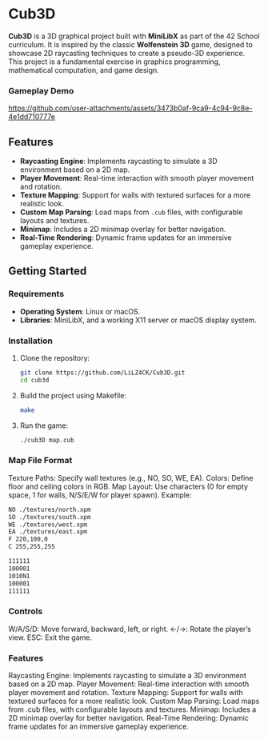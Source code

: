 # Cub3D

**Cub3D** is a 3D graphical project built with **MiniLibX** as part of the 42 School curriculum. It is inspired by the classic **Wolfenstein 3D** game, designed to showcase 2D raycasting techniques to create a pseudo-3D experience. This project is a fundamental exercise in graphics programming, mathematical computation, and game design.

### Gameplay Demo


https://github.com/user-attachments/assets/3473b0af-9ca9-4c94-9c8e-4e1dd710777e


## Features

- **Raycasting Engine**: Implements raycasting to simulate a 3D environment based on a 2D map.  
- **Player Movement**: Real-time interaction with smooth player movement and rotation.  
- **Texture Mapping**: Support for walls with textured surfaces for a more realistic look.  
- **Custom Map Parsing**: Load maps from `.cub` files, with configurable layouts and textures.  
- **Minimap**: Includes a 2D minimap overlay for better navigation.  
- **Real-Time Rendering**: Dynamic frame updates for an immersive gameplay experience.

## Getting Started

### Requirements

- **Operating System**: Linux or macOS.  
- **Libraries**: MiniLibX, and a working X11 server or macOS display system.

### Installation

1. Clone the repository:  
   ```bash  
   git clone https://github.com/LiLZ4CK/Cub3D.git  
   cd cub3d
2. Build the project using Makefile:
   ```bash
   make
3. Run the game:
   ```bash
   ./cub3D map.cub
### Map File Format
Texture Paths: Specify wall textures (e.g., NO, SO, WE, EA).
Colors: Define floor and ceiling colors in RGB.
Map Layout: Use characters (0 for empty space, 1 for walls, N/S/E/W for player spawn).
Example:
```bash
NO ./textures/north.xpm  
SO ./textures/south.xpm  
WE ./textures/west.xpm  
EA ./textures/east.xpm  
F 220,100,0  
C 255,255,255  

111111  
100001  
1010N1  
100001  
111111
```
### Controls
W/A/S/D: Move forward, backward, left, or right.
←/→: Rotate the player’s view.
ESC: Exit the game.

### Features
Raycasting Engine: Implements raycasting to simulate a 3D environment based on a 2D map.
Player Movement: Real-time interaction with smooth player movement and rotation.
Texture Mapping: Support for walls with textured surfaces for a more realistic look.
Custom Map Parsing: Load maps from .cub files, with configurable layouts and textures.
Minimap: Includes a 2D minimap overlay for better navigation.
Real-Time Rendering: Dynamic frame updates for an immersive gameplay experience.

